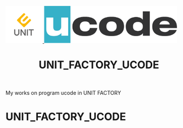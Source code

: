 <p algin="center"> 
  <a href="https://unitfactory.net/en/" target="_blank">
      <img src="https://github.com/sator4iiik/UNIT_FACTORY_UCODE/blob/master/.git_pic/unit_logo.png?raw=true" height="100px">
  </a>
  <a href="https://ucode.world/en/"target="_blank">
      <img src="https://github.com/sator4iiik/UNIT_FACTORY_UCODE/blob/master/.git_pic/ucode_logo.png?raw=true" height="100px">
  </a>
  <h1 align="center">UNIT_FACTORY_UCODE</h1>
  <br>
</p>
<p algin="center">My works on program ucode in UNIT FACTORY</p>

# UNIT_FACTORY_UCODE


